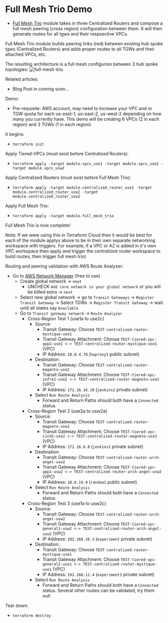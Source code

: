# Full Mesh Trio Demo
- [Full Mesh Trio](https://github.com/JudeQuintana/terraform-modules/tree/master/networking/full_mesh_trio) module takes in three Centralized Routers and compose a full mesh peering (cross region) configuration between them. It will then generate routes for all tgws and their respsective VPCs.

Full Mesh Trio module builds peering links (red) between existing hub spoke tgws (Centralized Routers) and adds proper routes to all TGWs and their attached VPCs, etc.

The resulting architecture is a full mesh configurion between 3 hub spoke topologies:
![full-mesh-trio](https://jq1-io.s3.amazonaws.com/full-mesh-trio/full-mesh-trio.png)

Related articles:
- Blog Post in coming soon...

Demo:
- Pre-requisite: AWS account, may need to increase your VPC and or TGW quota for
  each us-east-1, us-east-2, us-west-2 depending on how many you currently have.
This demo will be creating 6 VPCs (2 in each region) and 3 TGWs (1 in each region)

It begins:
 - `terraform init`

Apply Tiered-VPCs (must exist before Centralized Routers):
 - `terraform apply -target module.vpcs_use1 -target module.vpcs_use2 -target module.vpcs_usw2`

Apply Centralized Routers (must exist before Full Mesh Trio):
 - `terraform apply -target module.centralized_router_use1 -target module.centralized_router_use2 -target module.centralized_router_usw2`

Apply Full Mesh Trio:
 - `terraform apply -target module.full_mesh_trio`

Full Mesh Trio is now complete!

Note: If we were using this in Terraform Cloud then it would be best for each of the module applys above to be in their own separate networking workspace with triggers. For example, if a VPC or AZ is added in it's own VPC workspace then apply and trigger the centralized router workspace to build routes, then trigger full mesh trio)

Routing and peering validation with AWS Route Analyzer:
- Go to [AWS Network Manager](https://us-west-2.console.aws.amazon.com/networkmanager/home?region=us-east-1#/networks) (free to use)
  - Create global network -> `next`
    - UNCHECK `Add core network in your global network` or you will be billed extra -> `next`
  - Select new global network -> go to `Transit Gateways` -> `Register
    Transit Gateway` -> Select TGWs -> `Register Transit Gateway` -> wait until all states say `Available`
  - Go to `Transit gateway network` -> `Route Analyzer`
    - Cross-Region Test 1 (use1a to use2c)
      - Source:
        - Transit Gateway: Choose `TEST-centralized-router-mystique-use1`
        - Transit Gateway Attachment: Choose `TEST-tiered-vpc-app2-use1 <-> TEST-centralized-router-mystique-use1` (VPC)
        - IP Address: `10.0.4.70` (`haproxy1` public subnet)
      - Destination:
        - Transit Gateway: Choose `TEST-centralized-router-magento-use2`
        - Transit Gateway Attachment: Choose `TEST-tiered-vpc-infra1-use2 <-> TEST-centralized-router-magneto-use2` (VPC)
        - IP Address: `172.16.16.10` (`jenkins2` private subnet)
      - Select `Run Route Analysis`
        - Forward and Return Paths should both have a `Connected` status.
    - Cross-Region Test 2 (use2a to usw2a)
      - Source:
        - Transit Gateway: Choose `TEST-centralized-router-magneto-use2`
        - Transit Gateway Attachment: Choose `TEST-tiered-vpc-cicd1-use2 <-> TEST-centralized-router-magneto-use2` (VPC)
        - IP Address: `172.16.6.8` (`jenkins1` private subnet)
      - Destination:
        - Transit Gateway: Choose `TEST-centralized-router-arch-angel-usw2`
        - Transit Gateway Attachment: Choose `TEST-tiered-vpc-app1-usw2 <-> TEST-centralized-router-arch-angel-usw2` (VPC)
        - IP Address: `10.0.19.9` (`random1` public subnet)
      - Select `Run Route Analysis`
        - Forward and Return Paths should both have a `Connected` status.
    - Cross-Region Test 3 (use1a to usw2c)
      - Source:
        - Transit Gateway: Choose `TEST-centralized-router-arch-angel-usw2`
        - Transit Gateway Attachment: Choose `TEST-tiered-vpc-general1-usw2 <-> TEST-centralized-router-arch-angel-usw2` (VPC)
        - IP Address: `192.168.16.3` (`experiment` private subnet)
      - Destination:
        - Transit Gateway: Choose `TEST-centralized-router-mystique-use1`
        - Transit Gateway Attachment: Choose `TEST-tiered-vpc-general2-use1 <-> TEST-centralized-router-mystique-use1` (VPC)
        - IP Address: `192.168.11.4` (`experiment2` private subnet)
      - Select `Run Route Analysis`
        - Forward and Return Paths should both have a `Connected` status.
Several other routes can be validated, try them out!

Tear down:
 - `terraform destroy`

